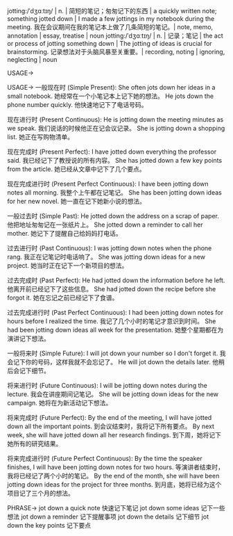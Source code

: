 jotting:/ˈdʒɑːtɪŋ/ | n. | 简短的笔记；匆匆记下的东西 | a quickly written note; something jotted down |  I made a few jottings in my notebook during the meeting. 我在会议期间在我的笔记本上做了几条简短的笔记。| note, memo, annotation | essay, treatise | noun
jotting:/ˈdʒɑːtɪŋ/ | n. | 记录；笔记 | the act or process of jotting something down | The jotting of ideas is crucial for brainstorming. 记录想法对于头脑风暴至关重要。| recording, noting | ignoring, neglecting | noun


USAGE->

USAGE->
一般现在时 (Simple Present):
She often jots down her ideas in a small notebook. 她经常在一个小笔记本上记下她的想法。
He jots down the phone number quickly. 他快速地记下了电话号码。

现在进行时 (Present Continuous):
He is jotting down the meeting minutes as we speak. 我们说话的时候他正在记会议记录。
She is jotting down a shopping list. 她正在写购物清单。

现在完成时 (Present Perfect):
I have jotted down everything the professor said. 我已经记下了教授说的所有内容。
She has jotted down a few key points from the article. 她已经从文章中记下了几个要点。

现在完成进行时 (Present Perfect Continuous):
I have been jotting down notes all morning. 我整个上午都在记笔记。
She has been jotting down ideas for her new novel. 她一直在记下她新小说的想法。

一般过去时 (Simple Past):
He jotted down the address on a scrap of paper. 他把地址匆匆记在一张纸片上。
She jotted down a reminder to call her mother. 她记下了提醒自己给妈妈打电话。

过去进行时 (Past Continuous):
I was jotting down notes when the phone rang. 我正在记笔记时电话响了。
She was jotting down ideas for a new project. 她当时正在记下一个新项目的想法。


过去完成时 (Past Perfect):
He had jotted down the information before he left. 他离开前已经记下了这些信息。
She had jotted down the recipe before she forgot it.  她在忘记之前已经记下了食谱。

过去完成进行时 (Past Perfect Continuous):
I had been jotting down notes for hours before I realized the time.  我记了几个小时的笔记才意识到时间。
She had been jotting down ideas all week for the presentation. 她整个星期都在为演讲记下想法。


一般将来时 (Simple Future):
I will jot down your number so I don't forget it. 我会记下你的号码，这样我就不会忘记了。
He will jot down the details later. 他稍后会记下细节。


将来进行时 (Future Continuous):
I will be jotting down notes during the lecture. 我会在讲座期间记笔记。
She will be jotting down ideas for the new campaign. 她将在为新活动记下想法。


将来完成时 (Future Perfect):
By the end of the meeting, I will have jotted down all the important points. 到会议结束时，我将记下所有要点。
By next week, she will have jotted down all her research findings. 到下周，她将记下她所有的研究结果。


将来完成进行时 (Future Perfect Continuous):
By the time the speaker finishes, I will have been jotting down notes for two hours. 等演讲者结束时，我将已经记了两个小时的笔记。
By the end of the month, she will have been jotting down ideas for the project for three months. 到月底，她将已经为这个项目记了三个月的想法。


PHRASE->
jot down a quick note 快速记下笔记
jot down some ideas  记下一些想法
jot down a reminder 记下提醒事项
jot down the details 记下细节
jot down the key points 记下要点
